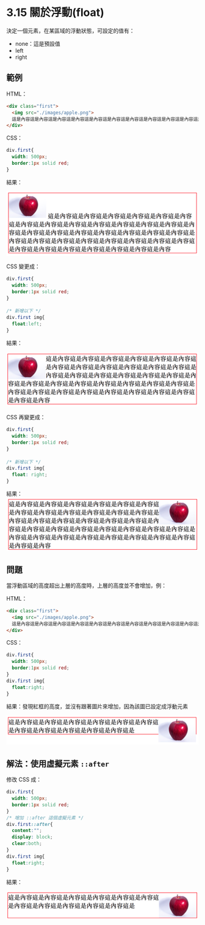 # 3.15 關於浮動\(float\)

決定一個元素，在某區域的浮動狀態，可設定的值有：

* none：這是預設值
* left
* right

## 範例

HTML：

```html
<div class="first">
  <img src="./images/apple.png">
  這是內容這是內容這是內容這是內容這是內容這是內容這是內容這是內容這是內容這是內容這是內容這是內容這是內容這是內容這是內容這是內容這是內容這是內容
</div>
```

CSS：

```css
div.first{
  width: 500px;
  border:1px solid red;
}
```

結果：

![](/assets/float1.png)

CSS 變更成：

```css
div.first{
  width: 500px;
  border:1px solid red;
}

/* 新增以下 */
div.first img{
  float:left;
}
```

結果：

![](/assets/float2.png)

CSS 再變更成：

```css
div.first{
  width: 500px;
  border:1px solid red;
}

/* 新增以下 */
div.first img{
  float: right;
}
```

結果：![](/assets/float3.png)

## 問題

當浮動區域的高度超出上層的高度時，上層的高度並不會增加，例：

HTML：

```html
<div class="first">
  <img src="./images/apple.png">
  這是內容這是內容這是內容這是內容這是內容這是內容這是內容這是內容這是內容這是內容這是內容這是
</div>
```

CSS：

```css
div.first{
  width: 500px;
  border:1px solid red;
}
div.first img{
  float:right;
}
```

結果：發現紅框的高度，並沒有跟著圖片來增加，因為該圖已設定成浮動元素

![](/assets/flaot4.png)

## 解法：使用虛擬元素 `::after`

修改 CSS 成：

```css
div.first{
  width: 500px;
  border:1px solid red;
}
/* 增加 ::after 這個虛擬元素 */
div.first::after{
  content:"";
  display: block;
  clear:both;
}
div.first img{
  float:right;
}
```

結果：

![](/assets/float5.png)

